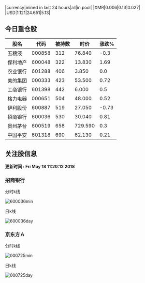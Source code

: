 |currency|mined in last 24 hours|all|in pool|
|XMR|0.006|0.13|0.027|
|USD|1.121|24.651|5.13|

## 今日重仓股 

|股名|代码|被持数|时价|涨跌%|
|---|---|---|---|---|
|五粮液|000858|312|76.840|-0.3|
|保利地产|600048|322|13.830|1.69|
|农业银行|601288|406|3.850|0.0|
|美的集团|000333|423|53.500|0.72|
|工商银行|601398|442|6.000|0.5|
|格力电器|000651|504|48.000|0.52|
|伊利股份|600887|519|27.050|-0.73|
|招商银行|600036|530|30.040|0.81|
|贵州茅台|600519|658|729.590|0.3|
|中国平安|601318|690|62.130|0.21|

## 关注股信息
**更新时间 : Fri May 18 11:20:12 2018**
### 招商银行 
分时k线

![600036min](http://image.sinajs.cn/newchart/min/n/sh600036.gif)

日k线

![600036day](http://image.sinajs.cn/newchart/daily/n/sh600036.gif)

### 京东方Ａ 
分时k线

![000725min](http://image.sinajs.cn/newchart/min/n/sz000725.gif)

日k线

![000725day](http://image.sinajs.cn/newchart/daily/n/sz000725.gif)

